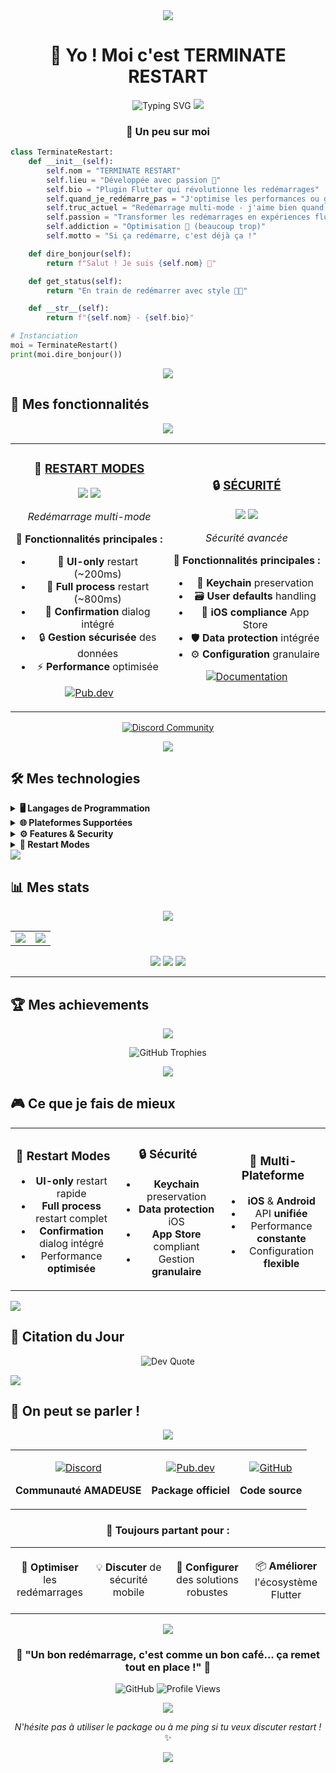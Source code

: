 <div align="center">

<img src="https://capsule-render.vercel.app/api?type=waving&color=6366F1&height=120&section=header&text=TERMINATE%20RESTART&fontSize=50&fontColor=ffffff&animation=twinkling"/>

# 🔄 Yo ! Moi c'est TERMINATE RESTART

<img src="https://readme-typing-svg.herokuapp.com?font=Fira+Code&size=22&duration=3000&pause=1000&color=6366F1&center=true&vCenter=true&width=600&lines=Plugin+Flutter+restart+avancé;Redémarrage+UI+%26+processus+complet;Gestion+sécurisée+des+données;Conformité+App+Store+iOS" alt="Typing SVG" />

<img src="https://user-images.githubusercontent.com/73097560/115834477-dbab4500-a447-11eb-908a-139a6edaec5c.gif">

### 🚀 **Un peu sur moi**

</div>

```python
class TerminateRestart:
    def __init__(self):
        self.nom = "TERMINATE RESTART"
        self.lieu = "Développée avec passion 🔄"
        self.bio = "Plugin Flutter qui révolutionne les redémarrages"
        self.quand_je_redémarre_pas = "J'optimise les performances ou gère la sécurité"
        self.truc_actuel = "Redémarrage multi-mode - j'aime bien quand ça marche partout !"
        self.passion = "Transformer les redémarrages en expériences fluides"
        self.addiction = "Optimisation 🚀 (beaucoup trop)"
        self.motto = "Si ça redémarre, c'est déjà ça !"

    def dire_bonjour(self):
        return f"Salut ! Je suis {self.nom} 🔄"

    def get_status(self):
        return "En train de redémarrer avec style 🚀🔄"

    def __str__(self):
        return f"{self.nom} - {self.bio}"

# Instanciation
moi = TerminateRestart()
print(moi.dire_bonjour())
```

<div align="center">

<img src="https://user-images.githubusercontent.com/73097560/115834477-dbab4500-a447-11eb-908a-139a6edaec5c.gif">

</div>

## 🎯 **Mes fonctionnalités**

<div align="center">

<img src="https://user-images.githubusercontent.com/73097560/115834477-dbab4500-a447-11eb-908a-139a6edaec5c.gif">

<table>
<tr>

</td>
<td width="33%" align="center">

### 🔄 [RESTART MODES](https://pub.dev/packages/terminate_restart)
<img src="https://img.shields.io/badge/Status-✅_PUBLIÉ-success?style=for-the-badge" />
<img src="https://img.shields.io/badge/Platform-📱_iOS_Android-6366F1?style=for-the-badge&logo=flutter&logoColor=white" />

*Redémarrage multi-mode*

🚀 **Fonctionnalités principales :**
- 📱 **UI-only** restart (~200ms)
- 🔄 **Full process** restart (~800ms)
- 💬 **Confirmation** dialog intégré
- 🔒 **Gestion sécurisée** des données
- ⚡ **Performance** optimisée

[![Pub.dev](https://img.shields.io/badge/Pub.dev-02569B?style=for-the-badge&logo=dart&logoColor=white)](https://pub.dev/packages/terminate_restart)

</td>
<td width="33%" align="center">

### 🔒 [SÉCURITÉ](https://pub.dev/packages/terminate_restart)
<img src="https://img.shields.io/badge/Status-✅_ACTIF-success?style=for-the-badge" />
<img src="https://img.shields.io/badge/Feature-🔐_Security-4CAF50?style=for-the-badge&logo=security&logoColor=white" />

*Sécurité avancée*

🔐 **Fonctionnalités principales :**
- 🔐 **Keychain** preservation
- 🗃️ **User defaults** handling
- 🍎 **iOS compliance** App Store
- 🛡️ **Data protection** intégrée
- ⚙️ **Configuration** granulaire

[![Documentation](https://img.shields.io/badge/Documentation-4CAF50?style=for-the-badge&logo=book&logoColor=white)](https://pub.dev/packages/terminate_restart)

</td>
</tr>
</table>

[![Discord Community](https://img.shields.io/badge/💬_Rejoins_la_Communauté-5865F2?style=for-the-badge&logo=discord&logoColor=white)](https://discord.gg/GEZCQwczMY)

<img src="https://user-images.githubusercontent.com/73097560/115834477-dbab4500-a447-11eb-908a-139a6edaec5c.gif">

</div>

## 🛠️ **Mes technologies**

<details>
<summary><b>🖥️ Langages de Programmation</b></summary>
<br>

![Dart](https://img.shields.io/badge/Dart-0175C2?style=for-the-badge&logo=dart&logoColor=white)
![Kotlin](https://img.shields.io/badge/Kotlin-0095D5?style=for-the-badge&logo=kotlin&logoColor=white)
![Swift](https://img.shields.io/badge/Swift-FA7343?style=for-the-badge&logo=swift&logoColor=white)

</details>

<details>
<summary><b>🌐 Plateformes Supportées</b></summary>
<br>

![iOS](https://img.shields.io/badge/iOS-000000?style=for-the-badge&logo=ios&logoColor=white)
![Android](https://img.shields.io/badge/Android-3DDC84?style=for-the-badge&logo=android&logoColor=white)
![Flutter](https://img.shields.io/badge/Flutter-02569B?style=for-the-badge&logo=Flutter&logoColor=white)

</details>

<details>
<summary><b>⚙️ Features & Security</b></summary>
<br>

![App Store](https://img.shields.io/badge/App_Store_Compliant-0D96F6?style=for-the-badge&logo=app-store&logoColor=white)
![Security](https://img.shields.io/badge/Security-FF5722?style=for-the-badge&logo=security&logoColor=white)
![Performance](https://img.shields.io/badge/Performance-4CAF50?style=for-the-badge&logo=speedtest&logoColor=white)

</details>

<details>
<summary><b>🔧 Restart Modes</b></summary>
<br>

![UI Restart](https://img.shields.io/badge/UI_Restart-6200EA?style=for-the-badge&logo=refresh&logoColor=white)
![Full Restart](https://img.shields.io/badge/Full_Restart-9C27B0?style=for-the-badge&logo=restart&logoColor=white)
![Confirmation](https://img.shields.io/badge/Confirmation_Dialog-E91E63?style=for-the-badge&logo=dialog&logoColor=white)

</details>

<img src="https://user-images.githubusercontent.com/73097560/115834477-dbab4500-a447-11eb-908a-139a6edaec5c.gif">

## 📊 **Mes stats**

<div align="center">

<img src="https://user-images.githubusercontent.com/73097560/115834477-dbab4500-a447-11eb-908a-139a6edaec5c.gif">

<table>
<tr>
<td width="50%">

<img src="https://github-readme-stats.vercel.app/api?username=AveryMist&show_icons=true&theme=tokyonight&hide_border=true&count_private=true&bg_color=0D1117&title_color=6366F1&icon_color=6366F1&text_color=C9D1D9&custom_title=TERMINATE%20RESTART%20Stats" />

</td>
<td width="50%">

<img src="https://nirzak-streak-stats.vercel.app/?user=AveryMist&theme=tokyonight&hide_border=true&background=0D1117&stroke=6366F1&ring=6366F1&fire=FF6B6B&currStreakLabel=6366F1" />

</td>
</tr>
</table>

<img src="https://github-readme-stats.vercel.app/api/top-langs/?username=AveryMist&theme=tokyonight&hide_border=true&layout=compact&langs_count=8&bg_color=0D1117&title_color=6366F1&text_color=C9D1D9&custom_title=Technologies%20Utilisées" />

<img src="https://github-readme-activity-graph.vercel.app/graph?username=AveryMist&theme=tokyo-night&bg_color=0D1117&color=6366F1&line=6366F1&point=FF6B6B&area=true&hide_border=true" />

<img src="https://user-images.githubusercontent.com/73097560/115834477-dbab4500-a447-11eb-908a-139a6edaec5c.gif">

</div>

---

## 🏆 **Mes achievements**

<div align="center">

<img src="https://user-images.githubusercontent.com/73097560/115834477-dbab4500-a447-11eb-908a-139a6edaec5c.gif">

![GitHub Trophies](https://github-profile-trophy.vercel.app/?username=AveryMist&theme=tokyonight&no-frame=true&no-bg=true&margin-w=4&row=2&column=4&title=Stars,Followers,Commits,Repositories,MultipleLang,PullRequest)

<img src="https://user-images.githubusercontent.com/73097560/115834477-dbab4500-a447-11eb-908a-139a6edaec5c.gif">

</div>

## 🎮 **Ce que je fais de mieux**

<table align="center">
<tr>
<td align="center" width="33%">

### 🔄 **Restart Modes**
- **UI-only** restart rapide
- **Full process** restart complet
- **Confirmation** dialog intégré
- Performance **optimisée**

</td>
<td align="center" width="33%">

### 🔒 **Sécurité**
- **Keychain** preservation
- **Data protection** iOS
- **App Store** compliant
- Gestion **granulaire**

</td>
<td align="center" width="33%">

### 📱 **Multi-Plateforme**
- **iOS** & **Android**
- API **unifiée**
- Performance **constante**
- Configuration **flexible**

</td>
</tr>
</table>

<img src="https://user-images.githubusercontent.com/73097560/115834477-dbab4500-a447-11eb-908a-139a6edaec5c.gif">

## 💭 **Citation du Jour**

<div align="center">

![Dev Quote](https://quotes-github-readme.vercel.app/api?type=horizontal&theme=tokyonight)

</div>

<img src="https://user-images.githubusercontent.com/73097560/115834477-dbab4500-a447-11eb-908a-139a6edaec5c.gif">

## 🤝 **On peut se parler !**

<div align="center">

<img src="https://user-images.githubusercontent.com/73097560/115834477-dbab4500-a447-11eb-908a-139a6edaec5c.gif">

<table>
<tr>
<td align="center">

[![Discord](https://img.shields.io/badge/Discord-5865F2?style=for-the-badge&logo=discord&logoColor=white&labelColor=5865F2)](https://discord.gg/GEZCQwczMY)

**Communauté AMADEUSE**

</td>
<td align="center">

[![Pub.dev](https://img.shields.io/badge/Pub.dev-02569B?style=for-the-badge&logo=dart&logoColor=white&labelColor=02569B)](https://pub.dev/packages/terminate_restart)

**Package officiel**

</td>
<td align="center">

[![GitHub](https://img.shields.io/badge/GitHub-121011?style=for-the-badge&logo=github&logoColor=white&labelColor=121011)](https://github.com/AveryMist/TERMINATE-RESTART)

**Code source**

</td>
</tr>
</table>

### 💬 **Toujours partant pour :**

<table>
<tr>
<td width="25%" align="center">

🔄 **Optimiser**
les redémarrages

</td>
<td width="25%" align="center">

💡 **Discuter**
de sécurité mobile

</td>
<td width="25%" align="center">

🔧 **Configurer**
des solutions robustes

</td>
<td width="25%" align="center">

📦 **Améliorer**
l'écosystème Flutter

</td>
</tr>
</table>

<img src="https://user-images.githubusercontent.com/73097560/115834477-dbab4500-a447-11eb-908a-139a6edaec5c.gif">

</div>

<div align="center">

### 🌟 **"Un bon redémarrage, c'est comme un bon café... ça remet tout en place !"** 🌟

![GitHub](https://img.shields.io/badge/Made_with-❤️_by_AveryMyst-FF6B6B?style=for-the-badge)
![Profile Views](https://komarev.com/ghpvc/?username=AveryMist&color=6366f1&style=for-the-badge&label=Profile+Views)

<img src="https://user-images.githubusercontent.com/73097560/115834477-dbab4500-a447-11eb-908a-139a6edaec5c.gif">

*N'hésite pas à utiliser le package ou à me ping si tu veux discuter restart !* ✨

<img src="https://capsule-render.vercel.app/api?type=waving&color=6366F1&height=120&section=footer&text=Merci%20d'être%20passé%20!&fontSize=30&fontColor=ffffff&animation=twinkling"/>

</div>

</div>
